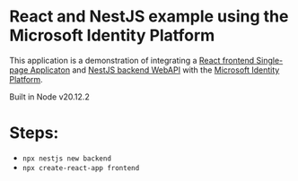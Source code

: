 # React and NestJS example using the Microsoft Identity Platform

This application is a demonstration of integrating a [React frontend Single-page Applicaton](https://react.dev/) and [NestJS backend WebAPI](https://nestjs.com/) with the [Microsoft Identity Platform](https://learn.microsoft.com/en-us/entra/identity-platform/v2-overview).

Built in Node v20.12.2

# Steps:

- `npx nestjs new backend`
- `npx create-react-app frontend`
